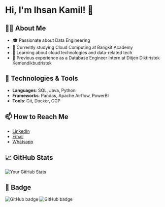 # Hi, I'm Ihsan Kamil! 👋

## 👨‍💻 About Me
- 🎓 Passionate about Data Engineering
- 🌾 Currently studying Cloud Computing at Bangkit Academy
- 🌱 Learning about cloud technologies and data-related tech
- 💼 Previous experience as a Database Engineer Intern at Ditjen Diktiristek Kemendikbudristek

## 🔧 Technologies & Tools
- **Languages**: SQL, Java, Python
- **Frameworks**: Pandas, Apache Airflow, PowerBI
- **Tools**: Git, Docker, GCP

## 📫 How to Reach Me
- [LinkedIn](https://www.linkedin.com/in/ihsan112/)
- [Email](mailto:ihsankamil.112@gmail.com)
- [Whatsapp](https://wa.me/6281211528765)

## 📈 GitHub Stats
![Your GitHub Stats](https://github-readme-stats.vercel.app/api?username=Deceitfulz&show_icons=true&theme=radical)

## 💎 Badge
![GitHub badge](https://img.shields.io/badge/SQL-Programming-brightgreen)
![GitHub badge](https://img.shields.io/badge/Python-Programming-blue)
